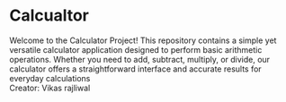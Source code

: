 # Calcualtor
Welcome to the Calculator Project! This repository contains a simple yet versatile calculator application designed to perform basic arithmetic operations. Whether you need to add, subtract, multiply, or divide, our calculator offers a straightforward interface and accurate results for everyday calculations <br>
Creator: Vikas rajliwal
